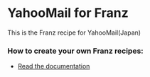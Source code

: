 # YahooMail for Franz
This is the Franz recipe for YahooMail(Japan)

### How to create your own Franz recipes:
* [Read the documentation](https://github.com/meetfranz/plugins)
